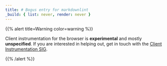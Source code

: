 ```yaml
---
title: # Bogus entry for markdownlint
_build: { list: never, render: never }
---
```


{{% alert title=Warning color=warning %}}

Client instrumentation for the browser is **experimental** and mostly
**unspecified**. If you are interested in helping out, get in touch with the
[Client Instrumentation SIG][sig].

[sig]:
  https://docs.google.com/document/d/16Vsdh-DM72AfMg_FIt9yT9ExEWF4A_vRbQ3jRNBe09w

{{% /alert %}}
